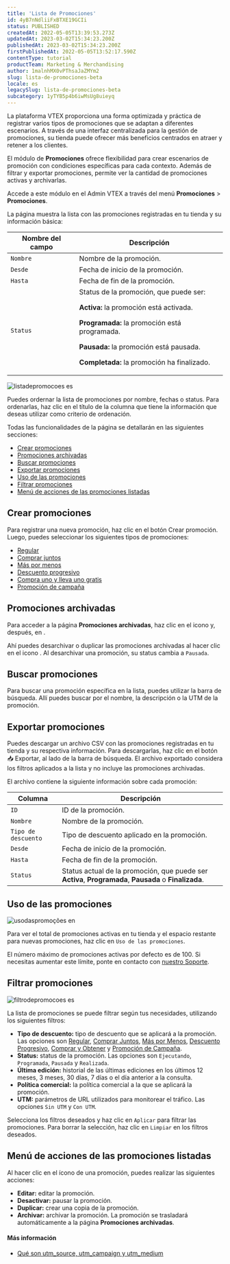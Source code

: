 ```yaml
---
title: 'Lista de Promociones'
id: 4yB7nNdliiFxBTXE19GCIi
status: PUBLISHED
createdAt: 2022-05-05T13:39:53.273Z
updatedAt: 2023-03-02T15:34:23.200Z
publishedAt: 2023-03-02T15:34:23.200Z
firstPublishedAt: 2022-05-05T13:52:17.590Z
contentType: tutorial
productTeam: Marketing & Merchandising
author: 1malnhMX0vPThsaJaZMYm2
slug: lista-de-promociones-beta
locale: es
legacySlug: lista-de-promociones-beta
subcategory: 1yTYB5p4b6iwMsUg8uieyq
---
```


La plataforma VTEX proporciona una forma optimizada y práctica de registrar varios tipos de promociones que se adaptan a diferentes escenarios. A través de una interfaz centralizada para la gestión de promociones, su tienda puede ofrecer más beneficios centrados en atraer y retener a los clientes.

El módulo de **Promociones** ofrece flexibilidad para crear escenarios de promoción con condiciones específicas para cada contexto. Además de filtrar y exportar promociones, permite ver la cantidad de promociones activas y archivarlas.

Accede a este módulo en el Admin VTEX a través del menú <i class="fas fa-bullhorn"></i> **Promociones** > **Promociones**.

La página muestra la lista con las promociones registradas en tu tienda y su información básica:

| **Nombre del campo** | **Descripción** |
|---|---|
| `Nombre` | Nombre de la promoción. |
| `Desde` | Fecha de inicio de la promoción.  |
| `Hasta` | Fecha de fin de la promoción.  |
| `Status` | Status de la promoción, que puede ser: <p> __Activa:__ la promoción está activada.</p> <p>__Programada:__ la promoción está programada.</p> <p>__Pausada:__ la promoción está pausada. <p>__Completada:__ la promoción ha finalizado.</p> |

![listadepromocoes es](https://images.ctfassets.net/alneenqid6w5/223hOuKKb0a23uFeYIr7UU/ae1fa5b782b350cdda3458e28459d51e/listadepromocoes_es.gif)

Puedes ordernar la lista de promociones por nombre, fechas o status. Para ordenarlas, haz clic en el título de la columna que tiene la información que deseas utilizar como criterio de ordenación.

Todas las funcionalidades de la página se detallarán en las siguientes secciones:

- [Crear promociones](#crear-promociones)
- [Promociones archivadas](#promociones-archivadas)
- [Buscar promociones](#buscar-promociones)
- [Exportar promociones](#exportar-promociones)
- [Uso de las promociones](#uso-de-las-promociones)
- [Filtrar promociones](#filtrar-promociones)
- [Menú de acciones de las promociones listadas](#menu-de-acciones-de-las-promociones-listadas)

## Crear promociones

Para registrar una nueva promoción, haz clic en el botón Crear promoción. Luego, puedes seleccionar los siguientes tipos de promociones:

- [Regular](https://help.vtex.com/es/tracks/promocoes--6asfF1vFYiZgTQtOzwJchR/7FjbeZdE2KMwk5L1t98pZI)
- [Comprar juntos](https://help.vtex.com/es/tutorial/compre-junto--tutorials_323)
- [Más por menos](https://help.vtex.com/es/tutorial/leve-mais-por-menos--tutorials_325)
- [Descuento progresivo](https://help.vtex.com/es/tutorial/desconto-progressivo--tutorials_324)
- [Compra uno y lleva uno gratis](https://help.vtex.com/es/tutorial/compre-e-ganhe--tutorials_322)
- [Promoción de campaña](https://help.vtex.com/es/tutorial/promocao-de-campanha--1ChYXhK2AQGuS6wAqS8Ume)

## Promociones archivadas

Para acceder a la página **Promociones archivadas**, haz clic en el icono <i class="fas fa-ellipsis-v"></i> y, después, en <i class="fas fa-box"></i>.

Ahí puedes desarchivar o duplicar las promociones archivadas al hacer clic en el icono <i class="fas fa-ellipsis-v"></i>. Al desarchivar una promoción, su status cambia a `Pausada`.

## Buscar promociones

Para buscar una promoción específica en la lista, puedes utilizar la barra de búsqueda. Allí puedes buscar por el nombre, la descripción o la UTM de la promoción.

## Exportar promociones

Puedes descargar un archivo CSV con las promociones registradas en tu tienda y su respectiva información. Para descargarlas, haz clic en el botón 📥 <i class="fas fa-download"></i> Exportar, al lado de la barra de búsqueda. El archivo exportado considera los filtros aplicados a la lista y no incluye las promociones archivadas.

El archivo contiene la siguiente información sobre cada promoción:

| **Columna** | **Descripción** |
|---|---|
| `ID` | ID de la promoción. |
| `Nombre` | Nombre de la promoción. |
| `Tipo de descuento` | Tipo de descuento aplicado en la promoción. |
| `Desde` | Fecha de inicio de la promoción. |
| `Hasta` | Fecha de fin de la promoción. |
| `Status` | Status actual de la promoción, que puede ser __Activa__, __Programada__, __Pausada__ o __Finalizada__. |

## Uso de las promociones

![usodaspromoções en](https://images.ctfassets.net/alneenqid6w5/51IiIaxilx3SqfVdRtiX1A/15a27215629ed81ae47e6582bd6d9261/usodaspromo____es_en.JPG)

Para ver el total de promociones activas en tu tienda y el espacio restante para nuevas promociones, haz clic en <i class="fas fa-chart-line"></i> `Uso de las promociones`.

El número máximo de promociones activas por defecto es de 100. Si necesitas aumentar este límite, ponte en contacto con [nuestro Soporte](https://support.vtex.com/hc/es-419/requests).

## Filtrar promociones

![filtrodepromocoes es](https://images.ctfassets.net/alneenqid6w5/6EuQui1lZ8MfnkvdvXh87S/2e90d2071d83698429988c2124acf67f/filtrodepromocoes_es.gif)

La lista de promociones se puede filtrar según tus necesidades, utilizando los siguientes filtros:  

- **Tipo de descuento:** tipo de descuento que se aplicará a la promoción. Las opciones son [Regular](https://help.vtex.com/es/tracks/promocoes--6asfF1vFYiZgTQtOzwJchR/7FjbeZdE2KMwk5L1t98pZI), [Comprar Juntos](https://help.vtex.com/es/tutorial/compre-junto--tutorials_323), [Más por Menos](https://help.vtex.com/es/tutorial/leve-mais-por-menos--tutorials_325), [Descuento Progresivo](https://help.vtex.com/es/tutorial/desconto-progressivo--tutorials_324), [Comprar y Obtener](https://help.vtex.com/es/tutorial/compre-e-ganhe--tutorials_322) y [Promoción de Campaña](https://help.vtex.com/es/tutorial/promocao-de-campanha--1ChYXhK2AQGuS6wAqS8Ume).
- **Status:** status de la promoción. Las opciones son `Ejecutando`, `Programada`, `Pausada` y `Realizada`.
- **Última edición:** historial de las últimas ediciones en los últimos 12 meses, 3 meses, 30 días, 7 días o el día anterior a la consulta.
- **Política comercial:** la política comercial a la que se aplicará la promoción.
- **UTM:** parámetros de URL utilizados para monitorear el tráfico. Las opciones `Sin UTM` y `Con UTM`.

Selecciona los filtros deseados y haz clic en `Aplicar` para filtrar las promociones. Para borrar la selección, haz clic en `Limpiar` en los filtros deseados.

## Menú de acciones de las promociones listadas

Al hacer clic en el ícono <i class="fas fa-ellipsis-v"></i> de una promoción, puedes realizar las siguientes acciones:

- <i class="far fa-check-circle"></i> __Editar:__ editar la promoción.
- <i class="far fa-times-circle"></i> __Desactivar:__ pausar la promoción.
- <i class="far fa-clone"></i> __Duplicar:__ crear una copia de la promoción.
- <i class="fas fa-archive"></i> __Archivar:__ archivar la promoción. La promoción se trasladará automáticamente a la página __Promociones archivadas__.

#### Más información
- [Qué son utm_source, utm_campaign y utm_medium](https://help.vtex.com/es/tutorial/o-que-sao-utm-source-utm-campaign-e-utm-medium--2wTz7QJ8KUG6skGAoAQuii)
